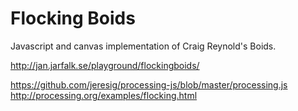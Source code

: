 Flocking Boids
==============

Javascript and canvas implementation of Craig Reynold's Boids.

http://jan.jarfalk.se/playground/flockingboids/

https://github.com/jeresig/processing-js/blob/master/processing.js
http://processing.org/examples/flocking.html